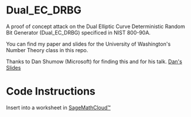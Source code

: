 # Dual_EC_DRBG


A proof of concept attack on the Dual Elliptic Curve Deterministic Random Bit Generator (Dual_EC_DRBG) specificed in NIST 800-90A.

You can find my paper and slides for the University of Washington's Number Theory class in this repo.

Thanks to Dan Shumow (Microsoft) for finding this and for his talk. [Dan's Slides](http://rump2007.cr.yp.to/15-shumow.pdf "Dan's Slides")

# Code Instructions

Insert into a worksheet in [SageMathCloud&trade;](http://cloud.sagemath.org "SageMathCloud")
